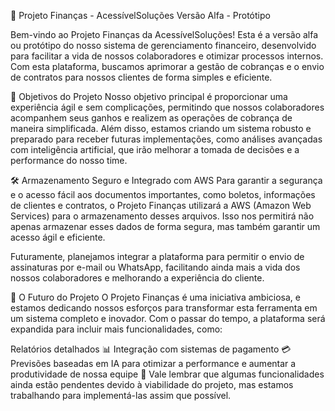 🚀 Projeto Finanças - AcessívelSoluções
Versão Alfa - Protótipo

Bem-vindo ao Projeto Finanças da AcessívelSoluções!
Esta é a versão alfa ou protótipo do nosso sistema de gerenciamento financeiro, desenvolvido para facilitar a vida de nossos colaboradores e otimizar processos internos. Com esta plataforma, buscamos aprimorar a gestão de cobranças e o envio de contratos para nossos clientes de forma simples e eficiente.

🎯 Objetivos do Projeto
Nosso objetivo principal é proporcionar uma experiência ágil e sem complicações, permitindo que nossos colaboradores acompanhem seus ganhos e realizem as operações de cobrança de maneira simplificada. Além disso, estamos criando um sistema robusto e preparado para receber futuras implementações, como análises avançadas com inteligência artificial, que irão melhorar a tomada de decisões e a performance do nosso time.

🛠 Armazenamento Seguro e Integrado com AWS
Para garantir a segurança e o acesso fácil aos documentos importantes, como boletos, informações de clientes e contratos, o Projeto Finanças utilizará a AWS (Amazon Web Services) para o armazenamento desses arquivos. Isso nos permitirá não apenas armazenar esses dados de forma segura, mas também garantir um acesso ágil e eficiente.

Futuramente, planejamos integrar a plataforma para permitir o envio de assinaturas por e-mail ou WhatsApp, facilitando ainda mais a vida dos nossos colaboradores e melhorando a experiência do cliente.

🔮 O Futuro do Projeto
O Projeto Finanças é uma iniciativa ambiciosa, e estamos dedicando nossos esforços para transformar esta ferramenta em um sistema completo e inovador. Com o passar do tempo, a plataforma será expandida para incluir mais funcionalidades, como:

Relatórios detalhados 📊
Integração com sistemas de pagamento 💳
Previsões baseadas em IA para otimizar a performance e aumentar a produtividade de nossa equipe 🤖
Vale lembrar que algumas funcionalidades ainda estão pendentes devido à viabilidade do projeto, mas estamos trabalhando para implementá-las assim que possível.

